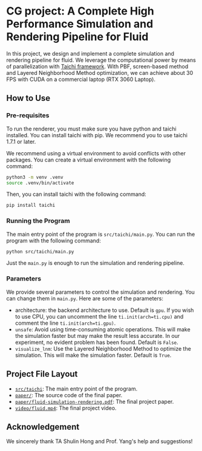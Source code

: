 # CG project: A Complete High Performance Simulation and Rendering Pipeline for Fluid

In this project, we design and implement a complete simulation and rendering
pipeline for fluid. We leverage the computational power by means of
parallelization with [Taichi framework][taichi]. With PBF, screen-based
method and Layered Neighborhood Method optimization, we can achieve about
30 FPS with CUDA on a commercial laptop (RTX 3060 Laptop).

[taichi]: https://www.taichi-lang.org/

## How to Use

### Pre-requisites

To run the renderer, you must make sure you have python and taichi installed.
You can install taichi with pip. We recommend you to use taichi 1.7.1 or later.

We recommend using a virtual environment to avoid conflicts with other
packages. You can create a virtual environment with the following command:

```bash
python3 -m venv .venv
source .venv/bin/activate
```

Then, you can install taichi with the following command:

```bash
pip install taichi
```

### Running the Program

The main entry point of the program is `src/taichi/main.py`. You can run the
program with the following command:

```bash
python src/taichi/main.py
```

Just the `main.py` is enough to run the simulation and rendering pipeline.

### Parameters

We provide several parameters to control the simulation and rendering. You
can change them in `main.py`. Here are some of the parameters:

- architecture: the backend architecture to use. Default is `gpu`. If you wish
  to use CPU, you can uncomment the line `ti.init(arch=ti.cpu)` and comment
  the line `ti.init(arch=ti.gpu)`.
- `unsafe`: Avoid using time-consuming atomic operations. This will make the
  simulation faster but may make the result less accurate. In our experiment,
  no evident problem has been found. Default is `False`.
- `visualize_lnm`: Use the Layered Neighborhood Method to optimize the
  simulation. This will make the simulation faster. Default is `True`.

## Project File Layout

- [`src/taichi`](src/taichi): The main entry point of the program.
- [`paper/`](paper/): The source code of the final paper.
- [`paper/fluid-simulation-rendering.pdf`](paper/fluid-simulation-rendering.pdf): The final project paper.
- [`video/fluid.mp4`](video/fluid.mp4): The final project video.

## Acknowledgement

We sincerely thank TA Shulin Hong and Prof. Yang's help and suggestions!
